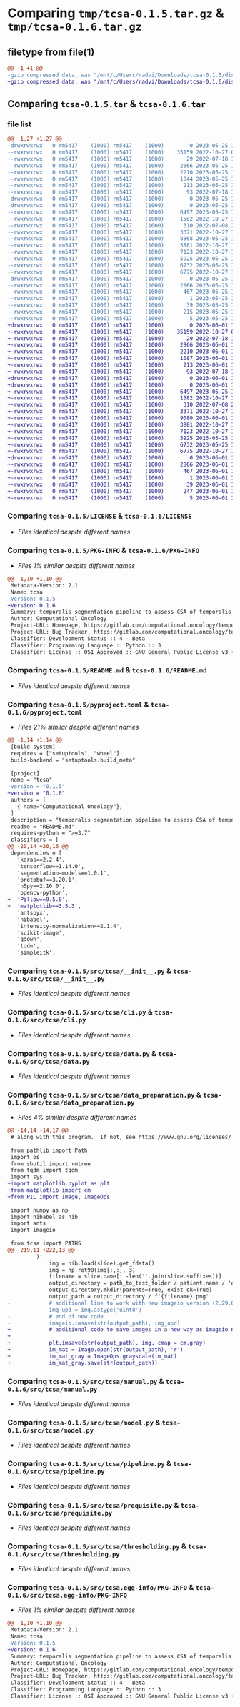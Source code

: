 # Comparing `tmp/tcsa-0.1.5.tar.gz` & `tmp/tcsa-0.1.6.tar.gz`

## filetype from file(1)

```diff
@@ -1 +1 @@
-gzip compressed data, was "/mnt/c/Users/radvi/Downloads/tcsa-0.1.5/dist/.tmp-0p9h5x3_/tcsa-0.1.5.tar", last modified: Thu May 25 12:38:12 2023, max compression
+gzip compressed data, was "/mnt/c/Users/radvi/Downloads/tcsa-0.1.6/dist/.tmp-520ame2s/tcsa-0.1.6.tar", last modified: Thu Jun  1 10:12:45 2023, max compression
```

## Comparing `tcsa-0.1.5.tar` & `tcsa-0.1.6.tar`

### file list

```diff
@@ -1,27 +1,27 @@
-drwxrwxrwx   0 rm5417    (1000) rm5417    (1000)        0 2023-05-25 12:38:12.000000 tcsa-0.1.5/
--rwxrwxrwx   0 rm5417    (1000) rm5417    (1000)    35159 2022-10-27 09:36:51.000000 tcsa-0.1.5/LICENSE
--rwxrwxrwx   0 rm5417    (1000) rm5417    (1000)       29 2022-07-18 17:33:57.000000 tcsa-0.1.5/MANIFEST.in
--rwxrwxrwx   0 rm5417    (1000) rm5417    (1000)     2866 2023-05-25 12:38:12.000000 tcsa-0.1.5/PKG-INFO
--rwxrwxrwx   0 rm5417    (1000) rm5417    (1000)     2210 2023-05-25 11:09:05.000000 tcsa-0.1.5/README.md
--rwxrwxrwx   0 rm5417    (1000) rm5417    (1000)     1044 2023-05-25 12:34:13.000000 tcsa-0.1.5/pyproject.toml
--rwxrwxrwx   0 rm5417    (1000) rm5417    (1000)      213 2023-05-25 12:38:12.000000 tcsa-0.1.5/setup.cfg
--rwxrwxrwx   0 rm5417    (1000) rm5417    (1000)       93 2022-07-18 17:43:33.000000 tcsa-0.1.5/setup.py
-drwxrwxrwx   0 rm5417    (1000) rm5417    (1000)        0 2023-05-25 12:38:12.000000 tcsa-0.1.5/src/
-drwxrwxrwx   0 rm5417    (1000) rm5417    (1000)        0 2023-05-25 12:38:12.000000 tcsa-0.1.5/src/tcsa/
--rwxrwxrwx   0 rm5417    (1000) rm5417    (1000)     6497 2023-05-25 12:34:41.000000 tcsa-0.1.5/src/tcsa/__init__.py
--rwxrwxrwx   0 rm5417    (1000) rm5417    (1000)     1582 2022-10-27 10:30:55.000000 tcsa-0.1.5/src/tcsa/cli.py
--rwxrwxrwx   0 rm5417    (1000) rm5417    (1000)      310 2022-07-08 21:49:00.000000 tcsa-0.1.5/src/tcsa/config.json
--rwxrwxrwx   0 rm5417    (1000) rm5417    (1000)     3371 2022-10-27 10:28:39.000000 tcsa-0.1.5/src/tcsa/data.py
--rwxrwxrwx   0 rm5417    (1000) rm5417    (1000)     8868 2023-05-25 12:31:55.000000 tcsa-0.1.5/src/tcsa/data_preparation.py
--rwxrwxrwx   0 rm5417    (1000) rm5417    (1000)     3881 2022-10-27 10:27:19.000000 tcsa-0.1.5/src/tcsa/manual.py
--rwxrwxrwx   0 rm5417    (1000) rm5417    (1000)     7123 2022-10-27 10:27:38.000000 tcsa-0.1.5/src/tcsa/model.py
--rwxrwxrwx   0 rm5417    (1000) rm5417    (1000)     5925 2023-05-25 12:31:29.000000 tcsa-0.1.5/src/tcsa/pipeline.py
--rwxrwxrwx   0 rm5417    (1000) rm5417    (1000)     6732 2023-05-25 12:33:28.000000 tcsa-0.1.5/src/tcsa/prequisite.py
--rwxrwxrwx   0 rm5417    (1000) rm5417    (1000)     6775 2022-10-27 10:30:37.000000 tcsa-0.1.5/src/tcsa/thresholding.py
-drwxrwxrwx   0 rm5417    (1000) rm5417    (1000)        0 2023-05-25 12:38:12.000000 tcsa-0.1.5/src/tcsa.egg-info/
--rwxrwxrwx   0 rm5417    (1000) rm5417    (1000)     2866 2023-05-25 12:38:12.000000 tcsa-0.1.5/src/tcsa.egg-info/PKG-INFO
--rwxrwxrwx   0 rm5417    (1000) rm5417    (1000)      467 2023-05-25 12:38:12.000000 tcsa-0.1.5/src/tcsa.egg-info/SOURCES.txt
--rwxrwxrwx   0 rm5417    (1000) rm5417    (1000)        1 2023-05-25 12:38:12.000000 tcsa-0.1.5/src/tcsa.egg-info/dependency_links.txt
--rwxrwxrwx   0 rm5417    (1000) rm5417    (1000)       39 2023-05-25 12:38:12.000000 tcsa-0.1.5/src/tcsa.egg-info/entry_points.txt
--rwxrwxrwx   0 rm5417    (1000) rm5417    (1000)      215 2023-05-25 12:38:12.000000 tcsa-0.1.5/src/tcsa.egg-info/requires.txt
--rwxrwxrwx   0 rm5417    (1000) rm5417    (1000)        5 2023-05-25 12:38:12.000000 tcsa-0.1.5/src/tcsa.egg-info/top_level.txt
+drwxrwxrwx   0 rm5417    (1000) rm5417    (1000)        0 2023-06-01 10:12:45.000000 tcsa-0.1.6/
+-rwxrwxrwx   0 rm5417    (1000) rm5417    (1000)    35159 2022-10-27 09:36:51.000000 tcsa-0.1.6/LICENSE
+-rwxrwxrwx   0 rm5417    (1000) rm5417    (1000)       29 2022-07-18 17:33:57.000000 tcsa-0.1.6/MANIFEST.in
+-rwxrwxrwx   0 rm5417    (1000) rm5417    (1000)     2866 2023-06-01 10:12:45.000000 tcsa-0.1.6/PKG-INFO
+-rwxrwxrwx   0 rm5417    (1000) rm5417    (1000)     2210 2023-06-01 10:05:24.000000 tcsa-0.1.6/README.md
+-rwxrwxrwx   0 rm5417    (1000) rm5417    (1000)     1087 2023-06-01 10:04:55.000000 tcsa-0.1.6/pyproject.toml
+-rwxrwxrwx   0 rm5417    (1000) rm5417    (1000)      213 2023-06-01 10:12:45.000000 tcsa-0.1.6/setup.cfg
+-rwxrwxrwx   0 rm5417    (1000) rm5417    (1000)       93 2022-07-18 17:43:33.000000 tcsa-0.1.6/setup.py
+drwxrwxrwx   0 rm5417    (1000) rm5417    (1000)        0 2023-06-01 10:12:45.000000 tcsa-0.1.6/src/
+drwxrwxrwx   0 rm5417    (1000) rm5417    (1000)        0 2023-06-01 10:12:45.000000 tcsa-0.1.6/src/tcsa/
+-rwxrwxrwx   0 rm5417    (1000) rm5417    (1000)     6497 2023-05-25 12:34:41.000000 tcsa-0.1.6/src/tcsa/__init__.py
+-rwxrwxrwx   0 rm5417    (1000) rm5417    (1000)     1582 2022-10-27 10:30:55.000000 tcsa-0.1.6/src/tcsa/cli.py
+-rwxrwxrwx   0 rm5417    (1000) rm5417    (1000)      310 2022-07-08 21:49:00.000000 tcsa-0.1.6/src/tcsa/config.json
+-rwxrwxrwx   0 rm5417    (1000) rm5417    (1000)     3371 2022-10-27 10:28:39.000000 tcsa-0.1.6/src/tcsa/data.py
+-rwxrwxrwx   0 rm5417    (1000) rm5417    (1000)     9080 2023-06-01 10:02:45.000000 tcsa-0.1.6/src/tcsa/data_preparation.py
+-rwxrwxrwx   0 rm5417    (1000) rm5417    (1000)     3881 2022-10-27 10:27:19.000000 tcsa-0.1.6/src/tcsa/manual.py
+-rwxrwxrwx   0 rm5417    (1000) rm5417    (1000)     7123 2022-10-27 10:27:38.000000 tcsa-0.1.6/src/tcsa/model.py
+-rwxrwxrwx   0 rm5417    (1000) rm5417    (1000)     5925 2023-05-25 12:31:29.000000 tcsa-0.1.6/src/tcsa/pipeline.py
+-rwxrwxrwx   0 rm5417    (1000) rm5417    (1000)     6732 2023-05-25 12:33:28.000000 tcsa-0.1.6/src/tcsa/prequisite.py
+-rwxrwxrwx   0 rm5417    (1000) rm5417    (1000)     6775 2022-10-27 10:30:37.000000 tcsa-0.1.6/src/tcsa/thresholding.py
+drwxrwxrwx   0 rm5417    (1000) rm5417    (1000)        0 2023-06-01 10:12:45.000000 tcsa-0.1.6/src/tcsa.egg-info/
+-rwxrwxrwx   0 rm5417    (1000) rm5417    (1000)     2866 2023-06-01 10:12:45.000000 tcsa-0.1.6/src/tcsa.egg-info/PKG-INFO
+-rwxrwxrwx   0 rm5417    (1000) rm5417    (1000)      467 2023-06-01 10:12:45.000000 tcsa-0.1.6/src/tcsa.egg-info/SOURCES.txt
+-rwxrwxrwx   0 rm5417    (1000) rm5417    (1000)        1 2023-06-01 10:12:45.000000 tcsa-0.1.6/src/tcsa.egg-info/dependency_links.txt
+-rwxrwxrwx   0 rm5417    (1000) rm5417    (1000)       39 2023-06-01 10:12:45.000000 tcsa-0.1.6/src/tcsa.egg-info/entry_points.txt
+-rwxrwxrwx   0 rm5417    (1000) rm5417    (1000)      247 2023-06-01 10:12:45.000000 tcsa-0.1.6/src/tcsa.egg-info/requires.txt
+-rwxrwxrwx   0 rm5417    (1000) rm5417    (1000)        5 2023-06-01 10:12:45.000000 tcsa-0.1.6/src/tcsa.egg-info/top_level.txt
```

### Comparing `tcsa-0.1.5/LICENSE` & `tcsa-0.1.6/LICENSE`

 * *Files identical despite different names*

### Comparing `tcsa-0.1.5/PKG-INFO` & `tcsa-0.1.6/PKG-INFO`

 * *Files 1% similar despite different names*

```diff
@@ -1,10 +1,10 @@
 Metadata-Version: 2.1
 Name: tcsa
-Version: 0.1.5
+Version: 0.1.6
 Summary: temporalis segmentation pipeline to assess CSA of temporalis muscle
 Author: Computational Oncology
 Project-URL: Homepage, https://gitlab.com/computational.oncology/temporalis-segmentation-pipeline
 Project-URL: Bug Tracker, https://gitlab.com/computational.oncology/temporalis-segmentation-pipeline/-/issues
 Classifier: Development Status :: 4 - Beta
 Classifier: Programming Language :: Python :: 3
 Classifier: License :: OSI Approved :: GNU General Public License v3 (GPLv3)
```

### Comparing `tcsa-0.1.5/README.md` & `tcsa-0.1.6/README.md`

 * *Files identical despite different names*

### Comparing `tcsa-0.1.5/pyproject.toml` & `tcsa-0.1.6/pyproject.toml`

 * *Files 21% similar despite different names*

```diff
@@ -1,14 +1,14 @@
 [build-system]
 requires = ["setuptools", "wheel"]
 build-backend = "setuptools.build_meta"
 
 [project]
 name = "tcsa"
-version = "0.1.5"
+version = "0.1.6"
 authors = [
   { name="Computational Oncology"},
 ]
 description = "temporalis segmentation pipeline to assess CSA of temporalis muscle"
 readme = "README.md"
 requires-python = ">=3.7"
 classifiers = [
@@ -20,14 +20,16 @@
 dependencies = [
   'keras==2.2.4',
   'tensorflow==1.14.0',
   'segmentation-models==1.0.1',
   'protobuf==3.20.1',
   'h5py==2.10.0',
   'opencv-python',
+  'Pillow==9.5.0', 
+  'matplotlib==3.5.3',
   'antspyx',
   'nibabel',
   'intensity-normalization==2.1.4',
   'scikit-image',
   'gdown',
   'tqdm',
   'simpleitk',
```

### Comparing `tcsa-0.1.5/src/tcsa/__init__.py` & `tcsa-0.1.6/src/tcsa/__init__.py`

 * *Files identical despite different names*

### Comparing `tcsa-0.1.5/src/tcsa/cli.py` & `tcsa-0.1.6/src/tcsa/cli.py`

 * *Files identical despite different names*

### Comparing `tcsa-0.1.5/src/tcsa/data.py` & `tcsa-0.1.6/src/tcsa/data.py`

 * *Files identical despite different names*

### Comparing `tcsa-0.1.5/src/tcsa/data_preparation.py` & `tcsa-0.1.6/src/tcsa/data_preparation.py`

 * *Files 4% similar despite different names*

```diff
@@ -14,14 +14,17 @@
 # along with this program.  If not, see https://www.gnu.org/licenses/.
 
 from pathlib import Path
 import os
 from shutil import rmtree
 from tqdm import tqdm
 import sys
+import matplotlib.pyplot as plt
+from matplotlib import cm
+from PIL import Image, ImageOps
 
 import numpy as np
 import nibabel as nib
 import ants
 import imageio
 
 from tcsa import PATHS
@@ -219,11 +222,13 @@
         ):
             img = nib.load(slice).get_fdata()
             img = np.rot90(img[:,:], 3)
             filename = slice.name[: -len(''.join(slice.suffixes))]
             output_directory = path_to_test_folder / patient.name / 'original'
             output_directory.mkdir(parents=True, exist_ok=True)
             output_path = output_directory / f'{filename}.png'
-            # additional line to work with new imageio version (2.29.0)
-            img_upd = img.astype('uint8')
-            # end of new code
-            imageio.imsave(str(output_path), img_upd)
+            # additional code to save images in a new way as imageio newest  versions throws an error
+
+            plt.imsave(str(output_path), img, cmap = cm.gray)
+            im_mat = Image.open(str(output_path), 'r')
+            im_mat_gray = ImageOps.grayscale(im_mat)
+            im_mat_gray.save(str(output_path))
```

### Comparing `tcsa-0.1.5/src/tcsa/manual.py` & `tcsa-0.1.6/src/tcsa/manual.py`

 * *Files identical despite different names*

### Comparing `tcsa-0.1.5/src/tcsa/model.py` & `tcsa-0.1.6/src/tcsa/model.py`

 * *Files identical despite different names*

### Comparing `tcsa-0.1.5/src/tcsa/pipeline.py` & `tcsa-0.1.6/src/tcsa/pipeline.py`

 * *Files identical despite different names*

### Comparing `tcsa-0.1.5/src/tcsa/prequisite.py` & `tcsa-0.1.6/src/tcsa/prequisite.py`

 * *Files identical despite different names*

### Comparing `tcsa-0.1.5/src/tcsa/thresholding.py` & `tcsa-0.1.6/src/tcsa/thresholding.py`

 * *Files identical despite different names*

### Comparing `tcsa-0.1.5/src/tcsa.egg-info/PKG-INFO` & `tcsa-0.1.6/src/tcsa.egg-info/PKG-INFO`

 * *Files 1% similar despite different names*

```diff
@@ -1,10 +1,10 @@
 Metadata-Version: 2.1
 Name: tcsa
-Version: 0.1.5
+Version: 0.1.6
 Summary: temporalis segmentation pipeline to assess CSA of temporalis muscle
 Author: Computational Oncology
 Project-URL: Homepage, https://gitlab.com/computational.oncology/temporalis-segmentation-pipeline
 Project-URL: Bug Tracker, https://gitlab.com/computational.oncology/temporalis-segmentation-pipeline/-/issues
 Classifier: Development Status :: 4 - Beta
 Classifier: Programming Language :: Python :: 3
 Classifier: License :: OSI Approved :: GNU General Public License v3 (GPLv3)
```

